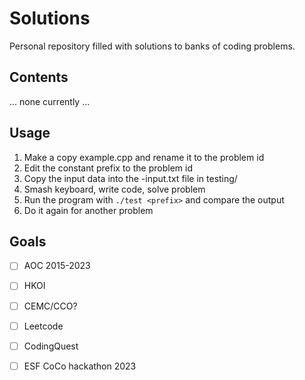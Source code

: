 # Solutions
Personal repository filled with solutions to banks of coding problems.

## Contents

... none currently ...

## Usage

1. Make a copy example.cpp and rename it to the problem id
2. Edit the constant prefix to the problem id
3. Copy the input data into the <prefix>-input.txt file in testing/
4. Smash keyboard, write code, solve problem
5. Run the program with `./test <prefix>` and compare the output
6. Do it again for another problem

## Goals
- [ ] AOC 2015-2023
- [ ] HKOI
- [ ] CEMC/CCO?
- [ ] Leetcode
- [ ] CodingQuest
- [ ] ESF CoCo hackathon 2023

